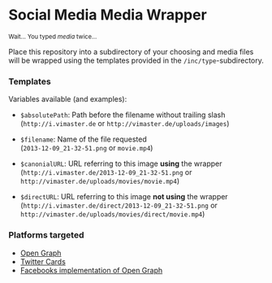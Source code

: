 # Social Media Media Wrapper
<sup>Wait... You typed *media* twice...<sup>  

Place this repository into a subdirectory of your choosing and media files will be wrapped using the templates provided in the `/inc/type`-subdirectory.

### Templates
Variables available (and examples):
* `$absolutePath`: Path before the filename without trailing slash  
  (`http://i.vimaster.de` or `http://vimaster.de/uploads/images`)

* `$filename`: Name of the file requested  
  (`2013-12-09_21-32-51.png` or `movie.mp4`)

* `$canonialURL`: URL referring to this image **using** the wrapper  
  (`http://i.vimaster.de/2013-12-09_21-32-51.png` or `http://vimaster.de/uploads/movies/movie.mp4`)

* `$directURL`: URL referring to this image **not using** the wrapper  
  (`http://i.vimaster.de/direct/2013-12-09_21-32-51.png` or `http://vimaster.de/uploads/movies/direct/movie.mp4`)

### Platforms targeted
* [Open Graph](http://ogp.me/)
* [Twitter Cards](https://dev.twitter.com/cards/)
* [Facebooks implementation of Open Graph](https://developers.facebook.com/tools/debug/og/object/)